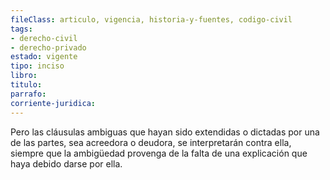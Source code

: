 ```yaml
---
fileClass: articulo, vigencia, historia-y-fuentes, codigo-civil
tags:
- derecho-civil
- derecho-privado
estado: vigente
tipo: inciso
libro:
titulo:
parrafo:
corriente-juridica:
---
```

Pero las cláusulas ambiguas que hayan sido extendidas o dictadas por una de las partes, sea acreedora o deudora, se interpretarán contra ella, siempre que la ambigüedad provenga de la falta de una explicación que haya debido darse por ella.